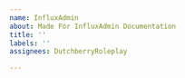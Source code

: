 ```yaml
---
name: InfluxAdmin
about: Made For InfluxAdmin Documentation
title: ''
labels: ''
assignees: DutchberryRoleplay

---
```



